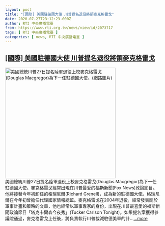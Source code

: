 ```yaml
---
layout: post
title: "[國際] 美國駐德國大使 川普提名退役將領麥克格雷戈"
date: 2020-07-27T23:12:23.000Z
author: RTI 中央廣播電臺
from: https://www.rti.org.tw/news/view/id/2073717
tags: [ RTI 中央廣播電臺 ]
categories: [ news, RTI 中央廣播電臺 ]
---
```

<!--1595891543000-->
[[國際] 美國駐德國大使 川普提名退役將領麥克格雷戈](https://www.rti.org.tw/news/view/id/2073717)
------

<div>
<img src="https://static.rti.org.tw/assets/thumbnails/2020/07/28/37b844225524ad9caed2f9dcff1a3ad8.jpg" width="360" alt="美國總統川普27日提名陸軍退役上校麥克格雷戈(Douglas Macgregor)為下一任駐德國大使。(網路圖片)" title="美國總統川普27日提名陸軍退役上校麥克格雷戈(Douglas Macgregor)為下一任駐德國大使。(網路圖片)"><br>美國總統川普27日提名陸軍退役上校麥克格雷戈(Douglas Macgregor)為下一任駐德國大使。麥克格雷戈經常出現在川普最愛的福斯新聞(Fox News)政論節目。他將接替今年初卸任的格瑞尼爾(Richard Grenell)，成為新的駐德國大使。格瑞尼爾在今年初曾擔任代理國家情報總監。麥克格雷戈在2004年退役，經常發表關於軍事計畫和策略的文章，他也經常以軍事專家的身份，出現在川普最喜愛的福斯新聞政論節目「塔克卡爾森今夜秀」(Tucker Carlson Tonight)。如果提名案獲得參議院通過，麥克格雷戈上任後，將負責執行川普裁減駐德美軍的計...<a target="_blank" href="https://www.rti.org.tw/news/view/id/2073717">...more</a>
</div>
